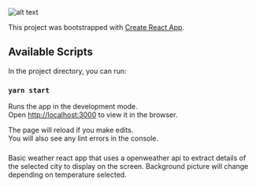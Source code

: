 ![alt text](https://i.imgur.com/esjoNxP.png)

This project was bootstrapped with [Create React App](https://github.com/facebook/create-react-app).

## Available Scripts

In the project directory, you can run:

### `yarn start`

Runs the app in the development mode.<br />
Open [http://localhost:3000](http://localhost:3000) to view it in the browser.

The page will reload if you make edits.<br />
You will also see any lint errors in the console.

###
Basic weather react app that uses a openweather api to extract details of the selected city to display on the screen. Background picture will change depending on temperature selected.
